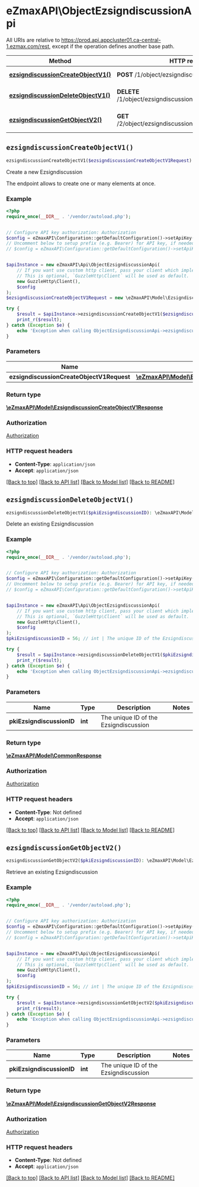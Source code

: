 # eZmaxAPI\ObjectEzsigndiscussionApi

All URIs are relative to https://prod.api.appcluster01.ca-central-1.ezmax.com/rest, except if the operation defines another base path.

| Method | HTTP request | Description |
| ------------- | ------------- | ------------- |
| [**ezsigndiscussionCreateObjectV1()**](ObjectEzsigndiscussionApi.md#ezsigndiscussionCreateObjectV1) | **POST** /1/object/ezsigndiscussion | Create a new Ezsigndiscussion |
| [**ezsigndiscussionDeleteObjectV1()**](ObjectEzsigndiscussionApi.md#ezsigndiscussionDeleteObjectV1) | **DELETE** /1/object/ezsigndiscussion/{pkiEzsigndiscussionID} | Delete an existing Ezsigndiscussion |
| [**ezsigndiscussionGetObjectV2()**](ObjectEzsigndiscussionApi.md#ezsigndiscussionGetObjectV2) | **GET** /2/object/ezsigndiscussion/{pkiEzsigndiscussionID} | Retrieve an existing Ezsigndiscussion |


## `ezsigndiscussionCreateObjectV1()`

```php
ezsigndiscussionCreateObjectV1($ezsigndiscussionCreateObjectV1Request): \eZmaxAPI\Model\EzsigndiscussionCreateObjectV1Response
```

Create a new Ezsigndiscussion

The endpoint allows to create one or many elements at once.

### Example

```php
<?php
require_once(__DIR__ . '/vendor/autoload.php');


// Configure API key authorization: Authorization
$config = eZmaxAPI\Configuration::getDefaultConfiguration()->setApiKey('Authorization', 'YOUR_API_KEY');
// Uncomment below to setup prefix (e.g. Bearer) for API key, if needed
// $config = eZmaxAPI\Configuration::getDefaultConfiguration()->setApiKeyPrefix('Authorization', 'Bearer');


$apiInstance = new eZmaxAPI\Api\ObjectEzsigndiscussionApi(
    // If you want use custom http client, pass your client which implements `GuzzleHttp\ClientInterface`.
    // This is optional, `GuzzleHttp\Client` will be used as default.
    new GuzzleHttp\Client(),
    $config
);
$ezsigndiscussionCreateObjectV1Request = new \eZmaxAPI\Model\EzsigndiscussionCreateObjectV1Request(); // \eZmaxAPI\Model\EzsigndiscussionCreateObjectV1Request

try {
    $result = $apiInstance->ezsigndiscussionCreateObjectV1($ezsigndiscussionCreateObjectV1Request);
    print_r($result);
} catch (Exception $e) {
    echo 'Exception when calling ObjectEzsigndiscussionApi->ezsigndiscussionCreateObjectV1: ', $e->getMessage(), PHP_EOL;
}
```

### Parameters

| Name | Type | Description  | Notes |
| ------------- | ------------- | ------------- | ------------- |
| **ezsigndiscussionCreateObjectV1Request** | [**\eZmaxAPI\Model\EzsigndiscussionCreateObjectV1Request**](../Model/EzsigndiscussionCreateObjectV1Request.md)|  | |

### Return type

[**\eZmaxAPI\Model\EzsigndiscussionCreateObjectV1Response**](../Model/EzsigndiscussionCreateObjectV1Response.md)

### Authorization

[Authorization](../../README.md#Authorization)

### HTTP request headers

- **Content-Type**: `application/json`
- **Accept**: `application/json`

[[Back to top]](#) [[Back to API list]](../../README.md#endpoints)
[[Back to Model list]](../../README.md#models)
[[Back to README]](../../README.md)

## `ezsigndiscussionDeleteObjectV1()`

```php
ezsigndiscussionDeleteObjectV1($pkiEzsigndiscussionID): \eZmaxAPI\Model\CommonResponse
```

Delete an existing Ezsigndiscussion



### Example

```php
<?php
require_once(__DIR__ . '/vendor/autoload.php');


// Configure API key authorization: Authorization
$config = eZmaxAPI\Configuration::getDefaultConfiguration()->setApiKey('Authorization', 'YOUR_API_KEY');
// Uncomment below to setup prefix (e.g. Bearer) for API key, if needed
// $config = eZmaxAPI\Configuration::getDefaultConfiguration()->setApiKeyPrefix('Authorization', 'Bearer');


$apiInstance = new eZmaxAPI\Api\ObjectEzsigndiscussionApi(
    // If you want use custom http client, pass your client which implements `GuzzleHttp\ClientInterface`.
    // This is optional, `GuzzleHttp\Client` will be used as default.
    new GuzzleHttp\Client(),
    $config
);
$pkiEzsigndiscussionID = 56; // int | The unique ID of the Ezsigndiscussion

try {
    $result = $apiInstance->ezsigndiscussionDeleteObjectV1($pkiEzsigndiscussionID);
    print_r($result);
} catch (Exception $e) {
    echo 'Exception when calling ObjectEzsigndiscussionApi->ezsigndiscussionDeleteObjectV1: ', $e->getMessage(), PHP_EOL;
}
```

### Parameters

| Name | Type | Description  | Notes |
| ------------- | ------------- | ------------- | ------------- |
| **pkiEzsigndiscussionID** | **int**| The unique ID of the Ezsigndiscussion | |

### Return type

[**\eZmaxAPI\Model\CommonResponse**](../Model/CommonResponse.md)

### Authorization

[Authorization](../../README.md#Authorization)

### HTTP request headers

- **Content-Type**: Not defined
- **Accept**: `application/json`

[[Back to top]](#) [[Back to API list]](../../README.md#endpoints)
[[Back to Model list]](../../README.md#models)
[[Back to README]](../../README.md)

## `ezsigndiscussionGetObjectV2()`

```php
ezsigndiscussionGetObjectV2($pkiEzsigndiscussionID): \eZmaxAPI\Model\EzsigndiscussionGetObjectV2Response
```

Retrieve an existing Ezsigndiscussion



### Example

```php
<?php
require_once(__DIR__ . '/vendor/autoload.php');


// Configure API key authorization: Authorization
$config = eZmaxAPI\Configuration::getDefaultConfiguration()->setApiKey('Authorization', 'YOUR_API_KEY');
// Uncomment below to setup prefix (e.g. Bearer) for API key, if needed
// $config = eZmaxAPI\Configuration::getDefaultConfiguration()->setApiKeyPrefix('Authorization', 'Bearer');


$apiInstance = new eZmaxAPI\Api\ObjectEzsigndiscussionApi(
    // If you want use custom http client, pass your client which implements `GuzzleHttp\ClientInterface`.
    // This is optional, `GuzzleHttp\Client` will be used as default.
    new GuzzleHttp\Client(),
    $config
);
$pkiEzsigndiscussionID = 56; // int | The unique ID of the Ezsigndiscussion

try {
    $result = $apiInstance->ezsigndiscussionGetObjectV2($pkiEzsigndiscussionID);
    print_r($result);
} catch (Exception $e) {
    echo 'Exception when calling ObjectEzsigndiscussionApi->ezsigndiscussionGetObjectV2: ', $e->getMessage(), PHP_EOL;
}
```

### Parameters

| Name | Type | Description  | Notes |
| ------------- | ------------- | ------------- | ------------- |
| **pkiEzsigndiscussionID** | **int**| The unique ID of the Ezsigndiscussion | |

### Return type

[**\eZmaxAPI\Model\EzsigndiscussionGetObjectV2Response**](../Model/EzsigndiscussionGetObjectV2Response.md)

### Authorization

[Authorization](../../README.md#Authorization)

### HTTP request headers

- **Content-Type**: Not defined
- **Accept**: `application/json`

[[Back to top]](#) [[Back to API list]](../../README.md#endpoints)
[[Back to Model list]](../../README.md#models)
[[Back to README]](../../README.md)
